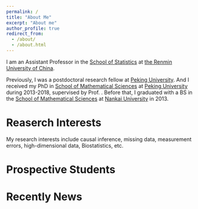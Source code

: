 ```yaml
---
permalink: /
title: "About Me"
excerpt: "About me"
author_profile: true
redirect_from: 
  - /about/
  - /about.html
---
```


I am an Assistant Professor in the [School of Statistics](http://stat.ruc.edu.cn/index.html) at [the Renmin University of China](https://www.ruc.edu.cn). 

Previously, I was a postdoctoral research fellow at [Peking University](https://www.pku.edu.cn//). And I received my PhD in [School of Mathematical Sciences](https://www.math.pku.edu.cn) at [Peking University](https://www.pku.edu.cn//) during 2013-2018, supervised by Prof. . Before that, I graduated with a BS in the [School of Mathematical Sciences](https://math.nankai.edu.cn)  at [Nankai University](https://www.nankai.edu.cn) in 2013.

Reaserch Interests
======
My research interests include causal inference, missing data, measurement errors, high-dimensional data, Biostatistics, etc.

Prospective Students
=====

Recently News
=====



